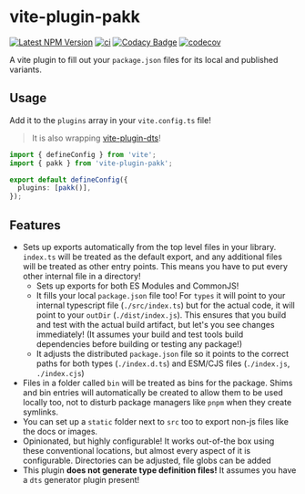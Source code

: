 # vite-plugin-pakk

[![Latest NPM Version](https://img.shields.io/npm/v/vite-plugin-pakk/latest)](https://www.npmjs.com/package/vite-plugin-pakk)
[![ci](https://github.com/AlexAegis/pakk/actions/workflows/cicd.yml/badge.svg)](https://github.com/AlexAegis/pakk/actions/workflows/cicd.yml)
[![Codacy Badge](https://app.codacy.com/project/badge/Grade/6863e4f702e34f4ea54dc05d71acfe7b)](https://www.codacy.com/gh/AlexAegis/pakk/dashboard?utm_source=github.com&utm_medium=referral&utm_content=AlexAegis/pakk&utm_campaign=Badge_Grade)
[![codecov](https://codecov.io/github/AlexAegis/pakk/branch/master/graph/badge.svg?token=OUxofr6zE8)](https://codecov.io/github/AlexAegis/pakk)

A vite plugin to fill out your `package.json` files for its local and published
variants.

## Usage

Add it to the `plugins` array in your `vite.config.ts` file!

> It is also wrapping
> [vite-plugin-dts](https://github.com/qmhc/vite-plugin-dts)!

```ts
import { defineConfig } from 'vite';
import { pakk } from 'vite-plugin-pakk';

export default defineConfig({
  plugins: [pakk()],
});
```

## Features

- Sets up exports automatically from the top level files in your library.
  `index.ts` will be treated as the default export, and any additional files
  will be treated as other entry points. This means you have to put every other
  internal file in a directory!
  - Sets up exports for both ES Modules and CommonJS!
  - It fills your local `package.json` file too! For `types` it will point to
    your internal typescript file (`./src/index.ts`) but for the actual code, it
    will point to your `outDir` (`./dist/index.js`). This ensures that you build
    and test with the actual build artifact, but let's you see changes
    immediately! (It assumes your build and test tools build dependencies before
    building or testing any package!)
  - It adjusts the distributed `package.json` file so it points to the correct
    paths for both types (`./index.d.ts`) and ESM/CJS files (`./index.js`,
    `./index.cjs`)
- Files in a folder called `bin` will be treated as bins for the package. Shims
  and bin entries will automatically be created to allow them to be used locally
  too, not to disturb package managers like `pnpm` when they create symlinks.
- You can set up a `static` folder next to `src` too to export non-js files like
  the docs or images.
- Opinionated, but highly configurable! It works out-of-the box using these
  conventional locations, but almost every aspect of it is configurable.
  Directories can be adjusted, file globs can be added
- This plugin **does not generate type definition files!** It assumes you have a
  `dts` generator plugin present!
